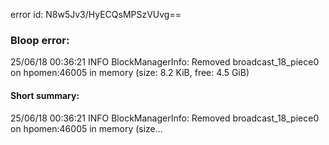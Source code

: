 error id: N8w5Jv3/HyECQsMPSzVUvg==
### Bloop error:

25/06/18 00:36:21 INFO BlockManagerInfo: Removed broadcast_18_piece0 on hpomen:46005 in memory (size: 8.2 KiB, free: 4.5 GiB)
#### Short summary: 

25/06/18 00:36:21 INFO BlockManagerInfo: Removed broadcast_18_piece0 on hpomen:46005 in memory (size...